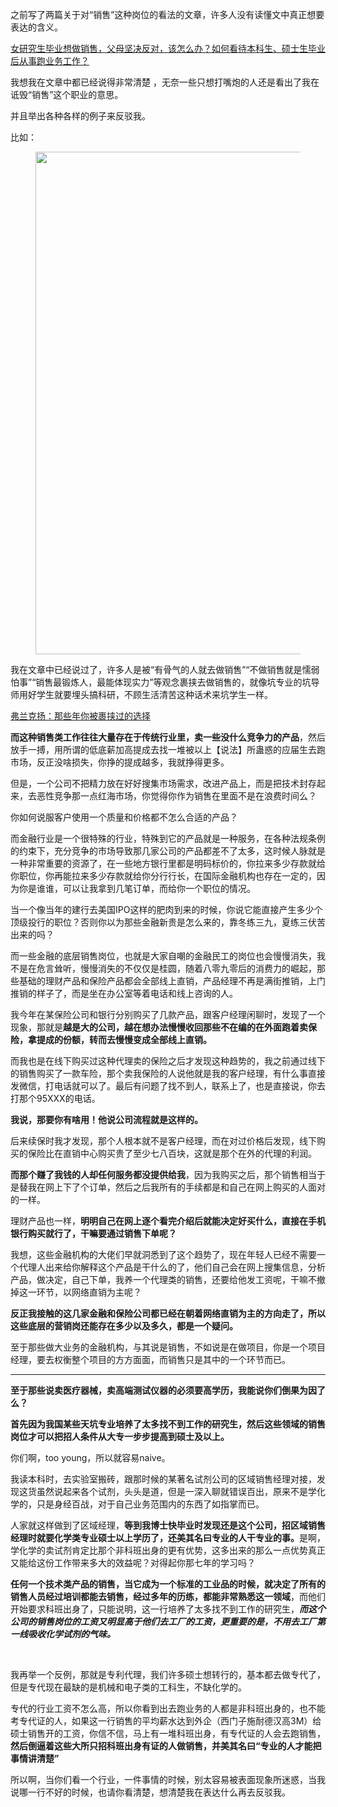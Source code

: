 <p>之前写了两篇关于对“销售”这种岗位的看法的文章，许多人没有读懂文中真正想要表达的含义。</p><a href="https://www.zhihu.com/question/22220852/answer/328070107" data-draft-node="block" data-draft-type="link-card" data-image="https://pic4.zhimg.com/assets/zhihu/editor/zhihu-card-default.jpg" class="internal">女研究生毕业想做销售，父母坚决反对，该怎么办？</a><a href="https://www.zhihu.com/question/56484005/answer/295903113" data-draft-node="block" data-draft-type="link-card" data-image="https://pic4.zhimg.com/assets/zhihu/editor/zhihu-card-default.jpg" class="internal">如何看待本科生、硕士生毕业后从事跑业务工作？</a><p>我想我在文章中都已经说得非常清楚 ，无奈一些只想打嘴炮的人还是看出了我在诋毁“销售”这个职业的意思。</p><p>并且举出各种各样的例子来反驳我。</p><p>比如：</p><figure data-size="normal"><img src="https://pic4.zhimg.com/v2-0c27cd53713865bbde950319ccc41dc7_b.jpg" data-caption="" data-size="normal" data-rawwidth="804" data-rawheight="168" class="origin_image zh-lightbox-thumb" width="804" data-original="https://pic4.zhimg.com/v2-0c27cd53713865bbde950319ccc41dc7_r.jpg"/></figure><p>我在文章中已经说过了，许多人是被“有骨气的人就去做销售”“不做销售就是懦弱怕事”“销售最锻炼人，最能体现实力”等观念裹挟去做销售的，就像坑专业的坑导师用好学生就要埋头搞科研，不顾生活清苦这种话术来坑学生一样。</p><a href="https://zhuanlan.zhihu.com/p/32567172" data-draft-node="block" data-draft-type="link-card" data-image="https://pic1.zhimg.com/v2-47c357aa7b2fcc30c376e7de4f7463c8_180x120.jpg" data-image-width="500" data-image-height="300" class="internal">弗兰克扬：那些年你被裹挟过的选择</a><p><b>而这种销售类工作往往大量存在于传统行业里，卖一些没什么竞争力的产品</b>，然后放手一搏，用所谓的低底薪加高提成去找一堆被以上【说法】所蛊惑的应届生去跑市场，反正没啥损失，你挣的提成越多，我就挣得更多。</p><p>但是，一个公司不把精力放在好好搜集市场需求，改进产品上，而是把技术封存起来，去恶性竞争那一点红海市场，你觉得你作为销售在里面不是在浪费时间么？</p><p>你如何说服客户使用一个质量和价格都不怎么合适的产品？</p><p>而金融行业是一个很特殊的行业，特殊到它的产品就是一种服务，在各种法规条例的约束下，充分竞争的市场导致那几家公司的产品都差不了太多，这时候人脉就是一种非常重要的资源了，在一些地方银行里都是明码标价的，你拉来多少存款就给你职位，你再能拉来多少存款就给你分行行长，在国际金融机构也存在一定的，因为你是谁谁，可以让我拿到几笔订单，而给你一个职位的情况。</p><p>当一个像当年的建行去美国IPO这样的肥肉到来的时候，你说它能直接产生多少个顶级投行的职位？否则你以为那些金融新贵是怎么来的，靠冬练三九，夏练三伏苦出来的吗？</p><p>而一些金融的底层销售岗位，也就是大家自嘲的金融民工的岗位也会慢慢消失，我不是在危言耸听，慢慢消失的不仅仅是桂圆，随着八零九零后的消费力的崛起，那些基础的理财产品和保险产品都会全部线上直销，产品经理不再是满街推销，上门推销的样子了，而是坐在办公室等着电话和线上咨询的人。</p><p>我今年在某保险公司和银行分别购买了几款产品，跟客户经理闲聊时，发现了一个现象，那就是<b>越是大的公司，越在想办法慢慢收回那些不在编的在外面跑着卖保险，拿提成的份额，转而去慢慢变成全部线上直销。</b></p><p>而我也是在线下购买过这种代理卖的保险之后才发现这种趋势的，我之前通过线下的销售购买了一款车险，那个卖我保险的人说他就是我的客户经理，有什么事直接发微信，打电话就可以了。最后有问题了找不到人，联系上了，也是直接说，你去打那个95XXX的电话。</p><p><b>我说，那要你有啥用！他说公司流程就是这样的。</b></p><p>后来续保时我才发现，那个人根本就不是客户经理，而在对过价格后发现，线下购买的保险比在直销中心购买贵了至少七八百块，这就是那个在外的代理的利润。</p><p><b>而那个赚了我钱的人却任何服务都没提供给我</b>，因为我购买之后，那个销售相当于是替我在网上下了个订单，然后之后我所有的手续都是和自己在网上购买的人面对的一样。</p><p>理财产品也一样，<b>明明自己在网上逐个看完介绍后就能决定好买什么，直接在手机银行购买就行了，干嘛要通过销售下单呢？</b></p><p>我想，这些金融机构的大佬们早就洞悉到了这个趋势了，现在年轻人已经不需要一个代理人出来给你解释这个产品是干什么的了，他们自己会在网上搜集信息，分析产品，做决定，自己下单，我养一个代理类的销售，还要给他发工资呢，干嘛不撤掉这一环节，以网络直销为主呢？</p><p><b>反正我接触的这几家金融和保险公司都已经在朝着网络直销为主的方向走了，所以这些底层的营销岗还能存在多少以及多久，都是一个疑问。</b></p><p>至于那些做大业务的金融机构，与其说是销售，不如说是在做项目，你是一个项目经理，要去权衡整个项目的方方面面，而销售只是其中的一个环节而已。</p><hr/><p><b>至于那些说卖医疗器械，卖高端测试仪器的必须要高学历，我能说你们倒果为因了么？</b></p><p><b>首先因为我国某些天坑专业培养了太多找不到工作的研究生，然后这些领域的销售岗位才可以把招人条件从大专一步步提高到硕士及以上。</b></p><p>你们啊，too young，所以就容易naive。</p><p>我读本科时，去实验室搬砖，跟那时候的某著名试剂公司的区域销售经理对接，发现这货虽然说起来各个试剂，头头是道，但是一深入聊就错误百出，原来不是学化学的，只是身经百战，对于自己业务范围内的东西了如指掌而已。</p><p>人家就这样做到了区域经理，<b>等到我博士快毕业时发现还是这个公司，招区域销售经理时就要化学类专业硕士以上学历了，还美其名曰专业的人干专业的事。</b>是啊，学化学的卖试剂肯定比那个非科班出身的更有优势，这多出来的那么一点优势真正又能给这份工作带来多大的效益呢？对得起你那七年的学习吗？</p><p><b>任何一个技术类产品的销售，当它成为一个标准的工业品的时候，就决定了所有的销售人员经过培训都能去销售，经过多年的历练，都能非常熟悉这一领域</b>，而他们开始要求科班出身了，只能说明，这一行培养了太多找不到工作的研究生，<b><i>而这个公司的销售岗位的工资又明显高于他们去工厂的工资，更重要的是，不用去工厂第一线吸收化学试剂的气味。</i></b></p><p class="ztext-empty-paragraph"><br/></p><p>我再举一个反例，那就是专利代理，我们许多硕士想转行的，基本都去做专代了，但是专代现在最缺的是机械和电子类的工科生，不缺化学的。</p><p>专代的行业工资不怎么高，所以你看到出去跑业务的人都是非科班出身的，也不能考专代证的人，如果这一行销售的平均薪水达到外企（西门子施耐德汉高3M）给硕士销售开的工资，你信不信，马上有一堆科班出身，有专代证的人会去跑销售，<b>然后倒逼着这些大所只招科班出身有证的人做销售，并美其名曰“专业的人才能把事情讲清楚”</b></p><p>所以啊，当你们看一个行业，一件事情的时候，别太容易被表面现象所迷惑，当我说哪一行不好的时候，也请你看清楚，想清楚我在表达什么再去反驳我。</p>
